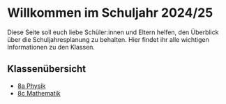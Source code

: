 # Willkommen im Schuljahr 2024/25

Diese Seite soll euch liebe Schüler:innen und Eltern helfen, den Überblick über
die Schuljahresplanung zu behalten. Hier findet ihr alle wichtigen Informationen
zu den Klassen.

## Klassenübersicht

- [8a Physik](8a-physik.md)
- [8c Mathematik](8c-mathematik.md)
